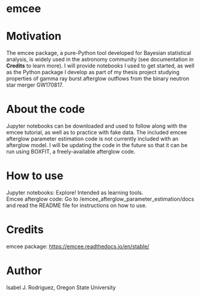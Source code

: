 # emcee 

# Motivation

The emcee package, a pure-Python tool developed for Bayesian statistical analysis, is widely used in the astronomy community (see documentation in **Credits** to learn more). I will provide notebooks I used to get started, as well as the Python package I develop as part of my thesis project studying properties of gamma ray burst afterglow outflows from the binary neutron star merger GW170817. 

# About the code

Jupyter notebooks can be downloaded and used to follow along with the emcee tutorial, as well as to practice with fake data. The included emcee afterglow parameter estimation code is not currently included with an afterglow model. I will be updating the code in the future so that it can be run using BOXFIT, a freely-available afterglow code. 

# How to use

Jupyter notebooks: Explore! Intended as learning tools. \
Emcee afterglow code: Go to /emcee_afterglow_parameter_estimation/docs and read the README file for instructions on how to use. 

# Credits 
emcee package: https://emcee.readthedocs.io/en/stable/

# Author
Isabel J. Rodriguez, Oregon State University
